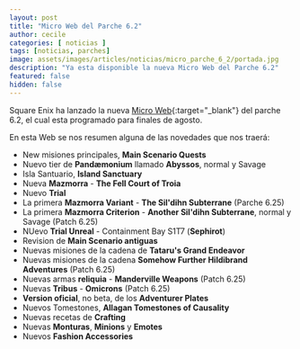 ```yaml
---
layout: post
title: "Micro Web del Parche 6.2"
author: cecile
categories: [ noticias ]
tags: [noticias, parches]
image: assets/images/articles/noticias/micro_parche_6_2/portada.jpg
description: "Ya esta disponible la nueva Micro Web del Parche 6.2"
featured: false
hidden: false
---
```


Square Enix ha lanzado la nueva [Micro Web](https://eu.finalfantasyxiv.com/endwalker/patch_6_2/){:target="_blank"} del parche 6.2, el cual esta programado para finales de agosto.

En esta Web se nos resumen alguna de las novedades que nos traerá:

- New misiones principales, **Main Scenario Quests**
- Nuevo tier de **Pandæmonium** llamado **Abyssos**, normal y Savage
- Isla Santuario, **Island Sanctuary**
- Nueva **Mazmorra** - **The Fell Court of Troia**
- Nuevo **Trial**
- La primera **Mazmorra Variant** - **The Sil'dihn Subterrane** (Parche 6.25)
- La primera **Mazmorra Criterion** - **Another Sil'dihn Subterrane**, normal y Savage (Patch 6.25)
- NUevo **Trial Unreal** - Containment Bay S1T7 (**Sephirot**)
- Revision de **Main Scenario antiguas**
- Nuevas misiones de la cadena de **Tataru's Grand Endeavor**
- Nuevas misiones de la cadena **Somehow Further Hildibrand Adventures** (Patch 6.25)
- Nuevas armas **reliquia** - **Manderville Weapons** (Patch 6.25)
- Nuevas **Tribus** - **Omicrons** (Patch 6.25)
- **Version oficial**, no beta, de los **Adventurer Plates**
- Nuevos Tomestones, **Allagan Tomestones of Causality**
- Nuevas recetas de **Crafting**
- Nuevas **Monturas**, **Minions** y **Emotes**
- Nuevos **Fashion Accessories**
